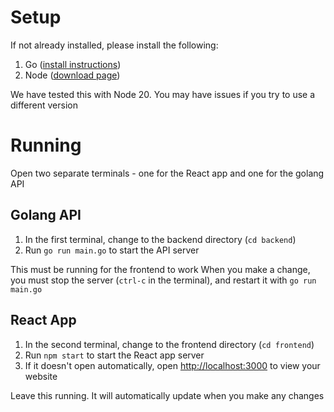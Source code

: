 # Setup
If not already installed, please install the following:
1. Go ([install instructions](https://go.dev/doc/install))
2. Node ([download page](https://nodejs.org/en/download))

We have tested this with Node 20. You may have issues if you try to use a different version

# Running
Open two separate terminals - one for the React app and one for the golang API

## Golang API
1. In the first terminal, change to the backend directory (`cd backend`)
2. Run `go run main.go` to start the API server

This must be running for the frontend to work
When you make a change, you must stop the server (`ctrl-c` in the terminal), and restart it with `go run main.go`

## React App
1. In the second terminal, change to the frontend directory (`cd frontend`)
2. Run `npm start` to start the React app server
3. If it doesn't open automatically, open [http://localhost:3000](http://localhost:3000) to view your website

Leave this running. It will automatically update when you make any changes
